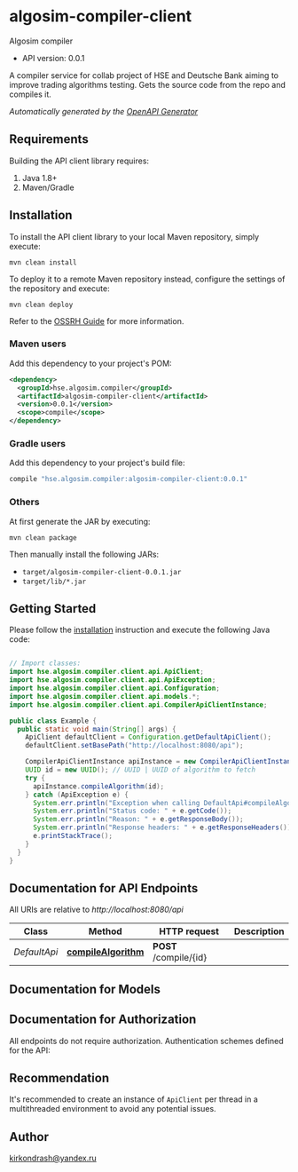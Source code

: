 # algosim-compiler-client

Algosim compiler
- API version: 0.0.1

A compiler service for collab project of HSE and Deutsche Bank aiming to improve trading algorithms testing. Gets the source code from the repo and compiles it.


*Automatically generated by the [OpenAPI Generator](https://openapi-generator.tech)*


## Requirements

Building the API client library requires:
1. Java 1.8+
2. Maven/Gradle

## Installation

To install the API client library to your local Maven repository, simply execute:

```shell
mvn clean install
```

To deploy it to a remote Maven repository instead, configure the settings of the repository and execute:

```shell
mvn clean deploy
```

Refer to the [OSSRH Guide](http://central.sonatype.org/pages/ossrh-guide.html) for more information.

### Maven users

Add this dependency to your project's POM:

```xml
<dependency>
  <groupId>hse.algosim.compiler</groupId>
  <artifactId>algosim-compiler-client</artifactId>
  <version>0.0.1</version>
  <scope>compile</scope>
</dependency>
```

### Gradle users

Add this dependency to your project's build file:

```groovy
compile "hse.algosim.compiler:algosim-compiler-client:0.0.1"
```

### Others

At first generate the JAR by executing:

```shell
mvn clean package
```

Then manually install the following JARs:

* `target/algosim-compiler-client-0.0.1.jar`
* `target/lib/*.jar`

## Getting Started

Please follow the [installation](#installation) instruction and execute the following Java code:

```java

// Import classes:
import hse.algosim.compiler.client.api.ApiClient;
import hse.algosim.compiler.client.api.ApiException;
import hse.algosim.compiler.client.api.Configuration;
import hse.algosim.compiler.client.api.models.*;
import hse.algosim.compiler.client.api.CompilerApiClientInstance;

public class Example {
  public static void main(String[] args) {
    ApiClient defaultClient = Configuration.getDefaultApiClient();
    defaultClient.setBasePath("http://localhost:8080/api");

    CompilerApiClientInstance apiInstance = new CompilerApiClientInstance(defaultClient);
    UUID id = new UUID(); // UUID | UUID of algorithm to fetch
    try {
      apiInstance.compileAlgorithm(id);
    } catch (ApiException e) {
      System.err.println("Exception when calling DefaultApi#compileAlgorithm");
      System.err.println("Status code: " + e.getCode());
      System.err.println("Reason: " + e.getResponseBody());
      System.err.println("Response headers: " + e.getResponseHeaders());
      e.printStackTrace();
    }
  }
}

```

## Documentation for API Endpoints

All URIs are relative to *http://localhost:8080/api*

Class | Method | HTTP request | Description
------------ | ------------- | ------------- | -------------
*DefaultApi* | [**compileAlgorithm**](docs/DefaultApi.md#compileAlgorithm) | **POST** /compile/{id} | 


## Documentation for Models



## Documentation for Authorization

All endpoints do not require authorization.
Authentication schemes defined for the API:

## Recommendation

It's recommended to create an instance of `ApiClient` per thread in a multithreaded environment to avoid any potential issues.

## Author

kirkondrash@yandex.ru

